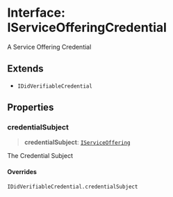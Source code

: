 # Interface: IServiceOfferingCredential

A Service Offering Credential

## Extends

- `IDidVerifiableCredential`

## Properties

### credentialSubject

> **credentialSubject**: [`IServiceOffering`](IServiceOffering.md)

The Credential Subject

#### Overrides

`IDidVerifiableCredential.credentialSubject`

